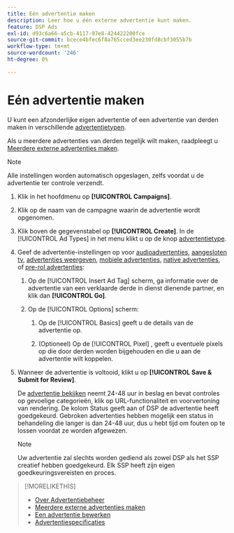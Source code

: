 ```yaml
---
title: Eén advertentie maken
description: Leer hoe u één externe advertentie kunt maken.
feature: DSP Ads
exl-id: d93c6a66-a5cb-4117-97e8-424422200fce
source-git-commit: bcece4bfec6f8a765cced3ee230fd8cbf3055b7b
workflow-type: tm+mt
source-wordcount: '246'
ht-degree: 0%

---
```


# Eén advertentie maken

U kunt een afzonderlijke eigen advertentie of een advertentie van derden maken in verschillende [advertentietypen](ad-about.md#ad-types).

Als u meerdere advertenties van derden tegelijk wilt maken, raadpleegt u [Meerdere externe advertenties maken](ad-create-multiple.md).

>[!NOTE]
>
>Alle instellingen worden automatisch opgeslagen, zelfs voordat u de advertentie ter controle verzendt.

1. Klik in het hoofdmenu op **[!UICONTROL Campaigns]**.

1. Klik op de naam van de campagne waarin de advertentie wordt opgenomen.

1. Klik boven de gegevenstabel op **[!UICONTROL Create]**. In de [!UICONTROL Ad Types] in het menu klikt u op de knop [advertentietype](ad-about.md#ad-types).

1. Geef de advertentie-instellingen op voor [audioadvertenties](ad-settings-audio.md), [aangesloten tv](ad-settings-connected-tv.md), [advertenties weergeven](ad-settings-display.md), [mobiele advertenties](ad-settings-mobile.md), [native advertenties](ad-settings-native.md), of [pre-rol advertenties](ad-settings-pre-roll.md):

   1. Op de [!UICONTROL Insert Ad Tag] scherm, ga informatie over de advertentie van een verklaarde derde in dienst dienende partner, en klik dan **[!UICONTROL Go]**.

   1. Op de [!UICONTROL Options] scherm:

      1. Op de [!UICONTROL Basics] geeft u de details van de advertentie op.

      1. (Optioneel) Op de [!UICONTROL Pixel] , geeft u eventuele pixels op die door derden worden bijgehouden en die u aan de advertentie wilt koppelen.

1. Wanneer de advertentie is voltooid, klikt u op **[!UICONTROL Save & Submit for Review]**.

   De [advertentie bekijken](ad-about.md) neemt 24-48 uur in beslag en bevat controles op gevoelige categorieën, klik op URL-functionaliteit en voorvertoning van rendering. De kolom Status geeft aan of DSP de advertentie heeft goedgekeurd. Gebroken advertenties hebben mogelijk een status in behandeling die langer is dan 24-48 uur, dus u hebt tijd om fouten op te lossen voordat ze worden afgewezen.

   >[!NOTE]
   >
   >Uw advertentie zal slechts worden gediend als zowel DSP als het SSP creatief hebben goedgekeurd. Elk SSP heeft zijn eigen goedkeuringsvereisten en proces.

>[!MORELIKETHIS]
>
>* [Over Advertentiebeheer](ad-about.md)
>* [Meerdere externe advertenties maken](ad-create-multiple.md)
>* [Een advertentie bewerken](ad-edit.md)
>* [Advertentiespecificaties](ad-specs.md)

